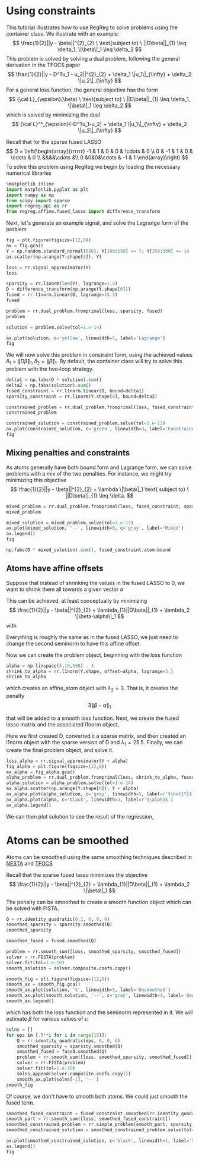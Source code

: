 
# Using constraints

This tutorial illustrates how to use RegReg to solve problems using the container class. We illustrate with an example:
$$
\frac{1}{2}||y - \beta||^{2}_{2} \ \text{subject to} \  ||D\beta||_{1} \leq \delta_1,   \|\beta\|_1 \leq \delta_2
$$
This problem is solved by solving a dual problem, following the 
general derivation in the TFOCS paper
$$
\frac{1}{2}||y - D^Tu_1 - u_2||^{2}_{2} + \delta_1 \|u_1\|_{\infty} + \delta_2 \|u_2\|_{\infty}
$$
For a general loss function, the general objective has the form
$$
{\cal L}_{\epsilon}(\beta) \ \text{subject to} \  ||D\beta||_{1} \leq \delta_1,   \|\beta\|_1 \leq \delta_2
$$
which is solved by minimizing the dual
$$
{\cal L}^*_{\epsilon}(-D^Tu_1-u_2) + \delta_1 \|u_1\|_{\infty} + \delta_2 \|u_2\|_{\infty}
$$

Recall that for the sparse fused LASSO
$$
D = \left(\begin{array}{rrrrrr} -1 & 1 & 0 & 0 & \cdots & 0 
\\ 0 & -1 & 1 & 0 & \cdots & 0 \\ &&&&\cdots &\\ 0 &0&0&\cdots & -1 & 1 \end{array}\right)
$$
To solve this problem using RegReg we begin by loading the necessary numerical libraries


```python
%matplotlib inline
import matplotlib.pyplot as plt
import numpy as np
from scipy import sparse
import regreg.api as rr
from regreg.affine.fused_lasso import difference_transform
```

Next, let's generate an example signal, and solve the Lagrange
form of the problem


```python
fig = plt.figure(figsize=(12,8))
ax = fig.gca()
Y = np.random.standard_normal(500); Y[100:150] += 7; Y[250:300] += 14
ax.scatter(np.arange(Y.shape[0]), Y)
```


```python
loss = rr.signal_approximator(Y)
loss
```


```python
sparsity = rr.l1norm(len(Y), lagrange=1.4)
D = difference_transform(np.arange(Y.shape[0]))
fused = rr.l1norm.linear(D, lagrange=15.5)
fused
```


```python
problem = rr.dual_problem.fromprimal(loss, sparsity, fused)
problem
```


```python
solution = problem.solve(tol=1.e-14)
```


```python
ax.plot(solution, c='yellow', linewidth=5, label='Lagrange')
fig
```

We will now solve this problem in constraint form, using the 
achieved  values $\delta_1 = \|D\widehat{\beta}\|_1, \delta_2=\|\widehat{\beta}\|_1$.
By default, the container class will try to solve this problem with the two-loop strategy.


```python
delta1 = np.fabs(D * solution).sum()
delta2 = np.fabs(solution).sum()
fused_constraint = rr.l1norm.linear(D, bound=delta1)
sparsity_constraint = rr.l1norm(Y.shape[0], bound=delta2)
```


```python
constrained_problem = rr.dual_problem.fromprimal(loss, fused_constraint, sparsity_constraint)
constrained_problem
```


```python
constrained_solution = constrained_problem.solve(tol=1.e-12)
ax.plot(constrained_solution, c='green', linewidth=3, label='Constrained')
fig
```

## Mixing penalties and constraints

As atoms generally have both bound form and Lagrange form, we can solve problems
with a mix of the two penalties.
For instance, we might try minimizing this objective
$$
\frac{1}{2}||y - \beta||^{2}_{2} + \lambda \|\beta\|_1 \text{ subject to} \  ||D\beta||_{1} \leq \delta.
$$


```python
mixed_problem = rr.dual_problem.fromprimal(loss, fused_constraint, sparsity)
mixed_problem
```


```python
mixed_solution = mixed_problem.solve(tol=1.e-12)
ax.plot(mixed_solution, '--', linewidth=6, c='gray', label='Mixed')
ax.legend()
fig
```


```python
np.fabs(D * mixed_solution).sum(), fused_constraint.atom.bound
```

## Atoms have affine offsets

Suppose that instead of shrinking the values in the fused LASSO to 0,
we want to shrink them all towards a given vector $\alpha$

This can be achieved, at least conceptually by minimizing
$$
\frac{1}{2}||y - \beta||^{2}_{2} + \lambda_{1}||D\beta||_{1} + \lambda_2 \|\beta-\alpha\|_1
$$
with

Everything is roughly the same as in the fused LASSO, we just need
to change the second seminorm to have this affine offset.

Now we can create the problem object, beginning with the loss function


```python
alpha = np.linspace(0,10,500) - 3
shrink_to_alpha = rr.l1norm(Y.shape, offset=alpha, lagrange=3.)
shrink_to_alpha
```

which creates an affine_atom object with $\lambda_2=3$. That is, it creates the penalty
$$
3 \|\beta-\alpha\|_{1}
$$

that will be added to a smooth loss function.
Next, we create the fused lasso matrix and the associated l1norm object,

Here we first created D, converted it a sparse matrix, and then created an l1norm object with the sparse version of D and $\lambda_1 = 25.5$. 
Finally, we can create the final problem object, and solve it.


```python
loss_alpha = rr.signal_approximator(Y + alpha)
fig_alpha = plt.figure(figsize=(12,8))
ax_alpha = fig_alpha.gca()
alpha_problem = rr.dual_problem.fromprimal(loss, shrink_to_alpha, fused)
alpha_solution = alpha_problem.solve(tol=1.e-14)
ax_alpha.scatter(np.arange(Y.shape[0]), Y + alpha)
ax_alpha.plot(alpha_solution, c='gray', linewidth=5, label=r'$\hat{Y}$')
ax_alpha.plot(alpha, c='black', linewidth=3, label=r'$\alpha$')
ax_alpha.legend()
```

We can then plot solution to see the result of the regression,

# Atoms can be smoothed

Atoms can be smoothed using the same smoothing techniques described in
[NESTA](http://statweb.stanford.edu/~candes/nesta/) and [TFOCS](http://cvxr.com/tfocs/paper/)

Recall that the sparse fused lasso minimizes the objective
$$
\frac{1}{2}||y - \beta||^{2}_{2} + \lambda_{1}||D\beta||_{1} + \lambda_2 \|\beta\|_1
$$


The penalty can be smoothed to create a 
smooth function object which can be solved with FISTA.


```python
Q = rr.identity_quadratic(0.1, 0, 0, 0)
smoothed_sparsity = sparsity.smoothed(Q)
smoothed_sparsity
```


```python
smoothed_fused = fused.smoothed(Q)
```


```python
problem = rr.smooth_sum([loss, smoothed_sparsity, smoothed_fused])
solver = rr.FISTA(problem)
solver.fit(tol=1.e-10)
smooth_solution = solver.composite.coefs.copy()
```


```python
smooth_fig = plt.figure(figsize=(12,8))
smooth_ax = smooth_fig.gca()
smooth_ax.plot(solution, 'k', linewidth=5, label='Unsmoothed')
smooth_ax.plot(smooth_solution, '--', c='gray', linewidth=4, label='Smoothed')
smooth_ax.legend()
```

which has both the loss function and the seminorm represented in it. 
We will estimate $\beta$ for various values of $\epsilon$:


```python
solns = []
for eps in [.5**i for i in range(15)]:
    Q = rr.identity_quadratic(eps, 0, 0, 0)
    smoothed_sparsity = sparsity.smoothed(Q)
    smoothed_fused = fused.smoothed(Q)
    problem = rr.smooth_sum([loss, smoothed_sparsity, smoothed_fused])
    solver = rr.FISTA(problem)
    solver.fit(tol=1.e-10)
    solns.append(solver.composite.coefs.copy())
    smooth_ax.plot(solns[-1], '--')
smooth_fig
```

Of course, we don't have to smooth both atoms. We could just smooth the fused term.


```python
smoothed_fused_constraint = fused_constraint.smoothed(rr.identity_quadratic(1e-3,0,0,0))
smooth_part = rr.smooth_sum([loss, smoothed_fused_constraint])
smoothed_constrained_problem = rr.simple_problem(smooth_part, sparsity_constraint)
smoothed_constrained_solution = smoothed_constrained_problem.solve(tol=1e-12)
```


```python
ax.plot(smoothed_constrained_solution, c='black', linewidth=1, label='Smoothed')
ax.legend()
fig
```

